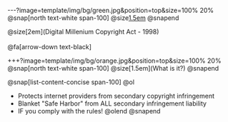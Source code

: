 ---?image=template/img/bg/green.jpg&position=top&size=100% 20%
@snap[north text-white span-100]
@size[1.5em](DMCA)
@snapend

@size[2em](Digital Millenium Copyright Act - 1998)
<br><br>
@fa[arrow-down text-black]

+++?image=template/img/bg/orange.jpg&position=top&size=100% 20%
@snap[north text-white span-100]
@size[1.5em](What is it?)
@snapend

@snap[list-content-concise span-100]
@ol
- Protects internet providers from secondary copyright infringement
- Blanket "Safe Harbor" from ALL secondary infringement liability
- IF you comply with the rules!
@olend
@snapend
